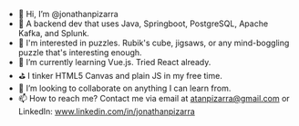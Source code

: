 - 👋 Hi, I’m @jonathanpizarra
- 💼 A backend dev that uses Java, Springboot, PostgreSQL, Apache Kafka, and Splunk.
- 👀 I'm interested in puzzles. Rubik's cube, jigsaws, or any mind-boggling puzzle that's interesting enough.
- 🌱 I’m currently learning Vue.js. Tried React already.
- ⛳ I tinker HTML5 Canvas and plain JS in my free time.
- 💞️ I’m looking to collaborate on anything I can learn from.
- 📫 How to reach me? Contact me via email at atanpizarra@gmail.com or LinkedIn: www.linkedin.com/in/jonathanpizarra

<!---
jonathanpizarra/jonathanpizarra is a ✨ special ✨ repository because its `README.md` (this file) appears on your GitHub profile.
You can click the Preview link to take a look at your changes.
--->

